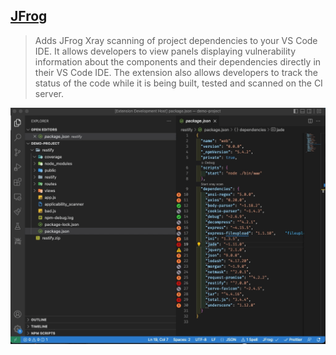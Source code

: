 ## [JFrog](https://marketplace.visualstudio.com/items?itemName=JFrog.jfrog-vscode-extension)

> Adds JFrog Xray scanning of project dependencies to your VS Code IDE. It allows developers to view panels displaying vulnerability information about the components and their dependencies directly in their VS Code IDE. The extension also allows developers to track the status of the code while it is being built, tested and scanned on the CI server.

[![JFrog](https://raw.githubusercontent.com/jfrog/jfrog-vscode-extension/master/resources/readme/gifs/show_in_dependency_tree.gif)](https://raw.githubusercontent.com/jfrog/jfrog-vscode-extension/master/resources/readme/gifs/show_in_dependency_tree.gif)